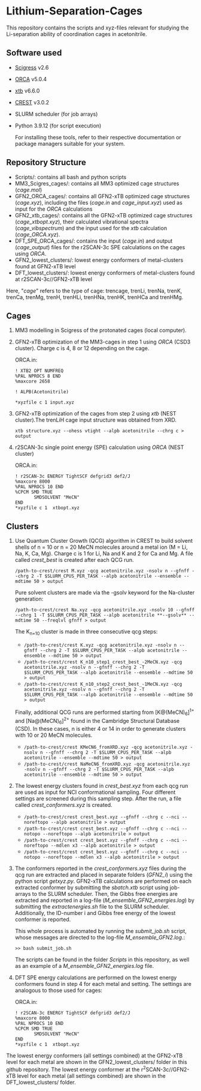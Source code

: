 # Lithium-Separation-Cages
This repository contains the scripts and xyz-files relevant for studying the Li-separation ability of coordination cages in acetonitrile.

## Software used
- [Scigress](https://www.fqs.pl/en/chemistry/products/scigress) v2.6
- [ORCA](https://www.faccts.de/orca/) v5.0.4
- [xtb](https://github.com/grimme-lab/xtb) v6.6.0
- [CREST](https://github.com/crest-lab/crest) v3.0.2
- SLURM scheduler (for job arrays)
- Python 3.9.12 (for script execution)

  For installing these tools, refer to their respective documentation or package managers suitable for your system.

## Repository Structure
- Scripts/: contains all bash and python scripts
- MM3_Scigres_cages/: contains all MM3 optimized cage structures (*cage.mol*)
- GFN2_ORCA_cages/: contains all GFN2-xTB optimized cage structures (*cage.xyz*), including the files (*cage.in* and *cage_input.xyz*) used as input for the *ORCA* calculations
- GFN2_xtb_cages/: contains all the GFN2-xTB optimized cage structures (*cage_xtbopt.xyz*), their calculated vibrational spectra (*cage_vibspectrum*) and the input used for the *xtb* calculation (*cage_ORCA.xyz*).
- DFT_SPE_ORCA_cages/: contains the input (*cage.in*) and output (*cage_output*) files for the r2SCAN-3c SPE calculations on the cages using *ORCA*.
- GFN2_lowest_clusters/: lowest energy conformers of metal-clusters found at GFN2-xTB level
- DFT_lowest_clusters/: lowest energy conformers of metal-clusters found at r2SCAN-3c//GFN2-xTB level

Here, "*cage*" refers to the type of cage: trencage, trenLi, trenNa, trenK, trenCa, trenMg, trenH, trenHLi, trenHNa, trenHK, trenHCa and trenHMg.

## Cages
1) MM3 modelling in Scigress of the protonated cages (local computer).
2) GFN2-xTB optimization of the MM3-cages in step 1 using *ORCA* (CSD3 cluster). Charge c is 4, 8 or 12 depending on the cage.

   ORCA.in:
   ```
   ! XTB2 OPT NUMFREQ
   %PAL NPROCS 8 END
   %maxcore 2658

   ! ALPB(Acetonitrile)

   *xyzfile c 1 input.xyz
   ```

3) GFN2-xTB optimization of the cages from step 2 using *xtb* (NEST cluster).The trenLiH cage input structure was obtained from XRD.

   ```
   xtb structure.xyz --ohess vtight --alpb acetonitrile --chrg c > output
   ```

4) r2SCAN-3c single point energy (SPE) calculation using *ORCA* (NEST cluster)
   
   ORCA.in:
   ```
   ! r2SCAN-3c ENERGY TightSCF defgrid3 def2/J
   %maxcore 8000
   %PAL NPROCS 10 END
   %CPCM SMD TRUE
          SMDSOLVENT "MeCN"
   END
   *xyzfile c 1  xtbopt.xyz
   ```

## Clusters
1) Use Quantum Cluster Growth (QCG) algorithm in CREST to build solvent shells of n = 10 or n = 20 MeCN molecules around a metal ion (M = Li, Na, K, Ca, Mg). Charge c is 1 for Li, Na and K and 2 for Ca and Mg. A file called *crest_best* is created after each QCG run.
   
   ```
   /path-to-crest/crest M.xyz -qcg acetonitrile.xyz -nsolv n --gfnff --chrg 2 -T $SLURM_CPUS_PER_TASK --alpb acetonitrile --ensemble --mdtime 50 > output
   ```
   
   Pure solvent clusters are made via the -gsolv keyword for the Na-cluster generation:
   ```
   /path-to-crest/crest Na.xyz -qcg acetonitrile.xyz -nsolv 10 --gfnff --chrg 1 -T $SLURM_CPUS_PER_TASK --alpb acetonitrile **--gsolv** --mdtime 50 --freqlvl gfnff > output 
   ```
   
   The K<sub>n=10</sub> cluster is made in three consecutive qcg steps:
   - ```/path-to-crest/crest K.xyz -qcg acetonitrile.xyz -nsolv n --gfnff --chrg 2 -T $SLURM_CPUS_PER_TASK --alpb acetonitrile --ensemble --mdtime 50 > output```
   - ```/path-to-crest/crest K_n10_step1_crest_best_-2MeCN.xyz -qcg acetonitrile.xyz -nsolv n --gfnff --chrg 2 -T $SLURM_CPUS_PER_TASK --alpb acetonitrile --ensemble --mdtime 50 > output```
   - ```/path-to-crest/crest K_n10_step2_crest_best_-1MeCN.xyz -qcg acetonitrile.xyz -nsolv n --gfnff --chrg 2 -T $SLURM_CPUS_PER_TASK --alpb acetonitrile --ensemble --mdtime 50 > output```

   Finally, additional QCG runs are performed starting from [K@(MeCN)<sub>6</sub>]<sup>1+</sup> and [Na@(MeCN)<sub>6</sub>]<sup>2+</sup> found in the Cambridge Structural Database (CSD). In these cases, n is either 4 or 14 in order to generate clusters with 10 or 20 MeCN molecules.
   - ```/path-to-crest/crest KMeCN6_fromXRD.xyz -qcg acetonitrile.xyz -nsolv n --gfnff --chrg 2 -T $SLURM_CPUS_PER_TASK --alpb acetonitrile --ensemble --mdtime 50 > output```
   - ```/path-to-crest/crest NaMeCN6_fromXRD.xyz -qcg acetonitrile.xyz -nsolv n --gfnff --chrg 2 -T $SLURM_CPUS_PER_TASK --alpb acetonitrile --ensemble --mdtime 50 > output```

3) The lowest energy clusters found in *crest_best.xyz* from each qcg run are used as input for NCI conformational sampling. Four different settings are screened during this sampling step. After the run, a file called *crest_conformers.xyz* is created.
   - ```/path-to-crest/crest crest_best.xyz --gfnff --chrg c --nci --noreftopo --alpb acetonitrile > output```
   - ```/path-to-crest/crest crest_best.xyz --gfnff --chrg c --nci --notopo --noreftopo --alpb acetonitrile > output```
   - ```/path-to-crest/crest crest_best.xyz --gfnff --chrg c --nci --noreftopo --mdlen x3 --alpb acetonitrile > output```
   - ```/path-to-crest/crest crest_best.xyz --gfnff --chrg c --nci --notopo --noreftopo --mdlen x3 --alpb acetonitrile > output```
  
4) The conformers reported in the *crest_conformers.xyz* files during the qcg run are extracted and placed in separate folders (*GFN2_i*) using the python script *getxyz.py*. GFN2-xTB calculations are performed on each extracted conformer by submitting the *sbatch.xtb* script using job-arrays to the SLURM scheduler. Then, the Gibbs free energies are extracted and reported in a log-file (*M_ensemble_GFN2_energies.log*) by submitting the *extractenergies.sh* file to the SLURM scheduler. Additionally, the ID-number i and Gibbs free energy of the lowest conformer is reported.

   This whole process is automated by running the *submit_job.sh* script, whose messages are directed to the log-file *M_ensemble_GFN2.log*.:
   
   ```>> bash submit_job.sh```
   
   The scripts can be found in the folder *Scripts* in this repository, as well as an example of a *M_ensemble_GFN2_energies.log* file.

7) DFT SPE energy calculations are performed on the lowest energy conformers found in step 4 for each metal and setting.  The settings are analogous to those used for cages:
   
   ORCA.in:
   ```
   ! r2SCAN-3c ENERGY TightSCF defgrid3 def2/J
   %maxcore 8000
   %PAL NPROCS 10 END
   %CPCM SMD TRUE
          SMDSOLVENT "MeCN"
   END
   *xyzfile c 1  xtbopt.xyz
   ```

The lowest energy conformers (all settings combined) at the GFN2-xTB level for each metal are shown in the GFN2_lowest_clusters/ folder in this github repository. The lowest energy conformer at the r<sup>2</sup>SCAN-3c//GFN2-xTB level for each metal (all settings combined) are shown in the DFT_lowest_clusters/ folder.
